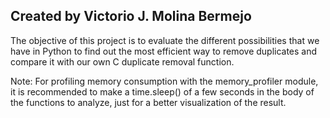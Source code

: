 Created by Victorio J. Molina Bermejo
-------------------------------------

The objective of this project is to evaluate the different possibilities 
that we have in Python to find out the most efficient way to remove duplicates 
and compare it with our own C duplicate removal function.


Note: 
For profiling memory consumption with the memory_profiler module, it is recommended to make a time.sleep() of a few seconds in the body of the functions to analyze, just for a better visualization of the result.


